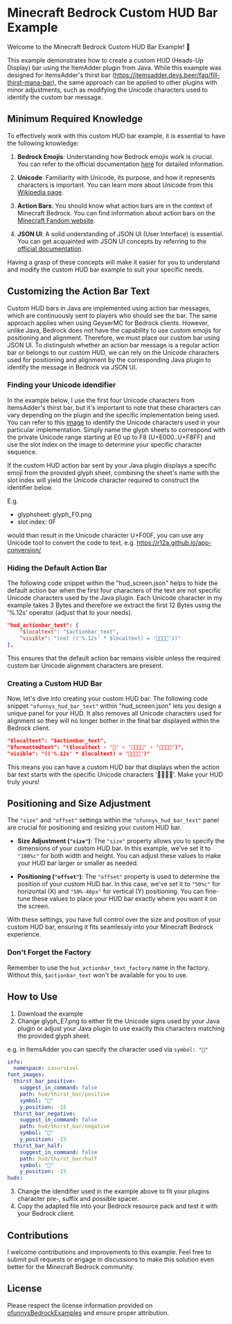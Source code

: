 # Minecraft Bedrock Custom HUD Bar Example

Welcome to the Minecraft Bedrock Custom HUD Bar Example! 🌟

This example demonstrates how to create a custom HUD (Heads-Up Display) bar using the ItemAdder plugin from Java. While this example was designed for ItemsAdder's thirst bar (https://itemsadder.devs.beer/faq/fill-thirst-mana-bar), the same approach can be applied to other plugins with minor adjustments, such as modifying the Unicode characters used to identify the custom bar message.

## Minimum Required Knowledge

To effectively work with this custom HUD bar example, it is essential to have the following knowledge:

1. **Bedrock Emojis**: Understanding how Bedrock emojis work is crucial. You can refer to the official documentation [here](https://wiki.bedrock.dev/concepts/emojis.html) for detailed information.

2. **Unicode**: Familiarity with Unicode, its purpose, and how it represents characters is important. You can learn more about Unicode from this [Wikipedia page](https://en.wikipedia.org/wiki/Unicode).

3. **Action Bars**: You should know what action bars are in the context of Minecraft Bedrock. You can find information about action bars on the [Minecraft Fandom website](https://minecraft.fandom.com/wiki/Commands/title).

4. **JSON UI**: A solid understanding of JSON UI (User Interface) is essential. You can get acquainted with JSON UI concepts by referring to the [official documentation](https://wiki.bedrock.dev/json-ui/json-ui-intro.html).

Having a grasp of these concepts will make it easier for you to understand and modify the custom HUD bar example to suit your specific needs.

## Customizing the Action Bar Text

Custom HUD bars in Java are implemented using action bar messages, which are continuously sent to players who should see the bar. The same approach applies when using GeyserMC for Bedrock clients. However, unlike Java, Bedrock does not have the capability to use custom emojis for positioning and alignment. Therefore, we must place our custom bar using JSON UI. To distinguish whether an action bar message is a regular action bar or belongs to our custom HUD, we can rely on the Unicode characters used for positioning and alignment by the corresponding Java plugin to identify the message in Bedrock via JSON UI.

### Finding your Unicode idendifier

In the example below, I use the first four Unicode characters from ItemsAdder's thirst bar, but it's important to note that these characters can vary depending on the plugin and the specific implementation being used. You can refer to this [image](https://wiki.bedrock.dev/concepts/emojis.html#rp-font-glyph-e0-png) to identify the Unicode characters used in your particular implementation. Simply name the glyph sheets to correspond with the private Unicode range starting at E0 up to F8 (U+E000..U+F8FF) and use the slot index on the image to determine your specific character sequence.

If the custom HUD action bar sent by your Java plugin displays a specific emoji from the provided glyph sheet, combining the sheet's name with the slot index will yield the Unicode character required to construct the identifier below.

E.g.

- glyphsheet: glyph_F0.png
- slot index: 0F

would than result in the Unicode character U+F00F, you can use any Unicode tool to convert the code to text, e.g. https://r12a.github.io/app-conversion/

### Hiding the Default Action Bar

The following code snippet within the "hud_screen.json" helps to hide the default action bar when the first four characters of the text are not specific Unicode characters used by the Java plugin. Each Unicode character in my example takes 3 Bytes and therefore we extract the first 12 Bytes using the '%.12s' operator (adjust that to your needs).

```json
"hud_actionbar_text": {
    "$localtext": "$actionbar_text",
    "visible": "(not (('%.12s' * $localtext) = ''))"
},
```

This ensures that the default action bar remains visible unless the required custom bar Unicode alignment characters are present.

### Creating a Custom HUD Bar

Now, let's dive into creating your custom HUD bar. The following code snippet `"ofunnys_hud_bar_text"` within "hud_screen.json" lets you design a unique panel for your HUD. It also removes all Unicode characters used for alignment so they will no longer bother in the final bar displayed within the Bedrock client.

```json
"$localtext": "$actionbar_text",
"$formattedtext": "($localtext - '' - '' - '')",
"visible": "(('%.12s' * $localtext) = '')"
```

This means you can have a custom HUD bar that displays when the action bar text starts with the specific Unicode characters ''. Make your HUD truly yours!


## Positioning and Size Adjustment

The `"size"` and `"offset"` settings within the `"ofunnys_hud_bar_text"` panel are crucial for positioning and resizing your custom HUD bar.

- **Size Adjustment (`"size"`)**: The `"size"` property allows you to specify the dimensions of your custom HUD bar. In this example, we've set it to `"100%c"` for both width and height. You can adjust these values to make your HUD bar larger or smaller as needed.

- **Positioning (`"offset"`)**: The `"offset"` property is used to determine the position of your custom HUD bar. In this case, we've set it to `"50%c"` for horizontal (X) and `"50%-48px"` for vertical (Y) positioning. You can fine-tune these values to place your HUD bar exactly where you want it on the screen.

With these settings, you have full control over the size and position of your custom HUD bar, ensuring it fits seamlessly into your Minecraft Bedrock experience.

### Don't Forget the Factory

Remember to use the `hud_actionbar_text_factory` name in the factory. Without this, `$actionbar_text` won't be available for you to use.

## How to Use

1. Download the example
2. Change glyph_E7.png to either fit the Unicode signs used by your Java plugin or adjust your Java plugin to use exactly this characters matching the provided glyph sheet.

e.g. in ItemsAdder you can specify the character used via `symbol: ""`

```YAML
info:
  namespace: iasurvival
font_images:
  thirst_bar_positive:
    suggest_in_command: false
    path: hud/thirst_bar/positive
    symbol: ""
    y_position: -15
  thirst_bar_negative:
    suggest_in_command: false
    path: hud/thirst_bar/negative
    symbol: ""
    y_position: -15
  thirst_bar_half:
    suggest_in_command: false
    path: hud/thirst_bar/half
    symbol: ""
    y_position: -15
huds:
```

3. Change the idendifier used in the example above to fit your plugins character pre-, suffix and possible spacer.
4. Copy the adapted file into your Bedrock resource pack and test it with your Bedrock client.

## Contributions

I welcome contributions and improvements to this example. Feel free to submit pull requests or engage in discussions to make this solution even better for the Minecraft Bedrock community.

## License

Please respect the license information provided on [ofunnysBedrockExamples](https://github.com/ofunny/ofunnysBedrockExamples) and ensure proper attribution.
